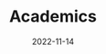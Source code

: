 ---
layout: page
title: Academics
date: 2022-11-14
featured_image: https://res.cloudinary.com/dxm7ycyxz/image/upload/v1671024835/TechHigh.us/Student%20Life/Academics_taucrt.jpg

excerpt: Worcester Technical High School regards education with the utmost importance. By equipping our students with knowledge and resources that would help them in the classroom and workplace.
---